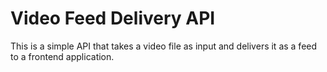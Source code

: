 # Video Feed Delivery API
This is a simple API that takes a video file as input and delivers it as a feed to a frontend application.
